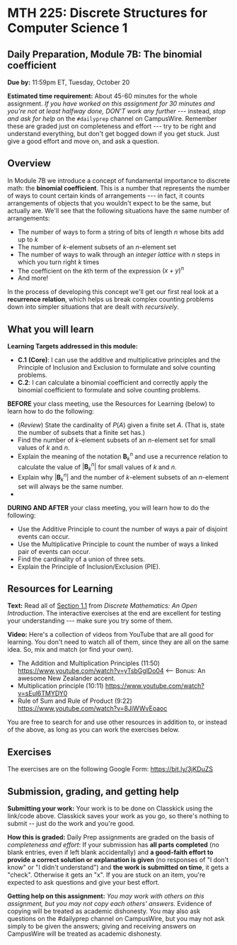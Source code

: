 # MTH 225: Discrete Structures for Computer Science 1 

## Daily Preparation, Module 7B: The binomial coefficient

**Due by:** 11:59pm ET, Tuesday, October 20

**Estimated time requirement:** About 45-60 minutes for the whole assignment. *If you have worked on this assignment for 30 minutes and you're not at least halfway done, DON'T work any further* --- instead, *stop and ask for help* on the `#dailyprep` channel on CampusWire. Remember these are graded just on completeness and effort --- try to be right and understand everything, but don't get bogged down if you get stuck. Just give a good effort and move on, and ask a question. 



## Overview 

In Module 7B we introduce a concept of fundamental importance to discrete math: the **binomial coefficient**. This is a number that represents the number of ways to count certain kinds of arrangements --- in fact, it counts arrangements of objects that you wouldn't expect to be the same, but actually are. We'll see that the following situations have the same number of arrangements: 

- The number of ways to form a string of bits of length $n$ whose bits add up to $k$
- The number of $k$-element subsets of an $n$-element set
- The number of ways to walk through an *integer lattice* with $n$ steps in which you turn right $k$ times
- The coefficient on the $k$th term of the expression $(x+y)^n$ 
- And more! 

In the process of developing this concept we'll get our first real look at a **recurrence relation**, which helps us break complex counting problems down into simpler situations that are dealt with *recursively*. 

## What you will learn 

**Learning Targets addressed in this module:** 

-   **C.1**  **(Core)**: I can use the additive and multiplicative principles and the Principle of Inclusion and Exclusion to formulate and solve counting problems.
-   **C.2**: I can calculate a binomial coefficient and correctly apply the binomial coefficient to formulate and solve counting problems.

**BEFORE** your class meeting, use the Resources for Learning (below) to learn how to do the following: 

+ (*Review*) State the cardinality of $P(A)$ given a finite set $A$. (That is, state the number of subsets that a finite set has.) 
+ Find the number of $k$-element subsets of an $n$-element set for small values of $k$ and $n$. 
+ Explain the meaning of the notation $\mathbf{B}_k^n$ and use a recurrence relation to calculate the value of $|\mathbf{B}_k^n|$ for small values of $k$ and $n$. 
+ Explain why $|\mathbf{B}_k^n|$ and the number of $k$-element subsets of an $n$-element set will always be the same number. 
+ 

**DURING AND AFTER** your class meeting, you will learn how to do the following: 

+ Use the Additive Principle to count the number of ways a pair of disjoint events can occur. 
+ Use the Multiplicative Principle to count the number of ways a linked pair of events can occur. 
+ Find the cardinality of a union of three sets. 
+ Explain the Principle of Inclusion/Exclusion (PIE). 



## Resources for Learning





**Text:** Read all of [Section 1.1](http://discrete.openmathbooks.org/dmoi3/sec_counting-addmult.html) from *Discrete Mathematics: An Open Introduction*. The interactive exercises at the end are excellent for testing your understanding --- make sure you try some of them. 


**Video:** Here's a collection of videos from YouTube that are all good for learning. You don't need to watch all of them, since they are all on the same idea. So, mix and match (or find your own). 

- The Addition and Multiplication Principles (11:50) https://www.youtube.com/watch?v=yTsbGglDo04 <-- Bonus: An awesome New Zealander accent. 
- Multiplication principle (10:11) https://www.youtube.com/watch?v=sEul6TMYDY0
- Rule of Sum and Rule of Product (9:22) https://www.youtube.com/watch?v=8JiWWvEoaoc




You are free to search for and use other resources in addition to, or instead of the above, as long as you can work the exercises below.



## Exercises

The exercises are on the following Google Form: https://bit.ly/3jKDuZS

## Submission, grading, and getting help 

**Submitting your work:** Your work is to be done on Classkick using the link/code above. Classkick saves your work as you go, so there's nothing to submit -- just do the work and you're good. 

**How this is graded:** Daily Prep assignments are graded on the basis of *completeness and effort*: If your submission has **all parts completed** (no blank entries, even if left blank accidentally) and **a good-faith effort to provide a correct solution or explanation is given** (no responses of "I don't know" or "I didn't understand") and **the work is submitted on time**, it gets a "check". Otherwise it gets an "x". If you are stuck on an item, you're expected to ask questions and give your best effort.  

**Getting help on this assignment:** *You may work with others on this assignment, but you may not copy each others' answers.* Evidence of copying will be treated as academic dishonesty. You may also ask questions on the #dailyprep channel on CampusWire, but you may not ask simply to be given the answers; giving and receiving answers on CampusWire will be treated as academic dishonesty.
<!--stackedit_data:
eyJoaXN0b3J5IjpbLTIwMTE0MDE5NjNdfQ==
-->